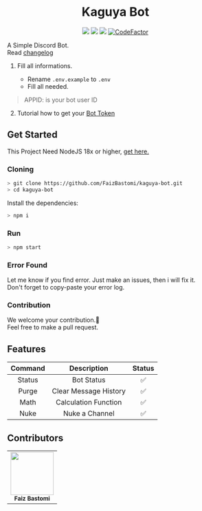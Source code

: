 <h1 align="center">Kaguya Bot</h1>
<div align="center">
<img src="https://img.shields.io/badge/Node-%3E%3D%2018-43853D?style=flat-square&logo=node.js&logoColor=white"/>
<img src="https://img.shields.io/badge/❤️Maintened-Yes-blue.svg?style=flat-square"/>
<img src="https://img.shields.io/github/languages/top/FaizBastomi/kaguya-bot?style=flat-square"/>
<a href="https://www.codefactor.io/repository/github/faizbastomi/kaguya-bot"><img src="https://www.codefactor.io/repository/github/faizbastomi/kaguya-bot/badge?style=flat-square" alt="CodeFactor" /></a>
</div>

A Simple Discord Bot.<br />
Read [changelog](https://github.com/FaizBastomi/kaguya-bot/blob/main/CHANGELOG.md)

1. Fill all informations.

    - Rename `.env.example` to `.env`
    - Fill all needed.

> APPID: is your bot user ID

2. Tutorial how to get your <a href="https://www.writebots.com/discord-bot-token/" target="_blank">Bot Token</a>

## Get Started

This Project Need NodeJS 18x or higher, [get here.](https://nodejs.org/en/download/current/)

### Cloning

```sh
> git clone https://github.com/FaizBastomi/kaguya-bot.git
> cd kaguya-bot
```

Install the dependencies:

```sh
> npm i
```

### Run

```sh
> npm start
```

### Error Found

Let me know if you find error. Just make an issues, then i will fix it.<br />
Don't forget to copy-paste your error log.

### Contribution

We welcome your contribution.🤝<br />
Feel free to make a pull request.

## Features

| Command |      Description      | Status |
| :-----: | :-------------------: | :----: |
| Status  |      Bot Status       |   ✅   |
|  Purge  | Clear Message History |   ✅   |
|  Math   | Calculation Function  |   ✅   |
|  Nuke   |    Nuke a Channel     |   ✅   |

## Contributors

<table>
  <tr>
<td align="center"><a href="https://github.com/FaizBastomi" target="_blank"><img src="https://avatars3.githubusercontent.com/u/64179402?s=400&u=e571e59ee3bbc85379fccad978539ea0b926a9cb&v=4" width="100px;" alt=""/></a><br />
<sub><b>Faiz Bastomi</b></sub><br /></td>
  </tr>
</table>
